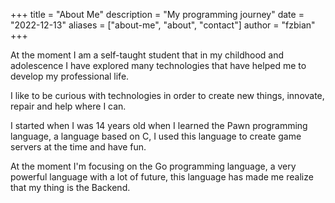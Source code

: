 +++
title = "About Me"
description = "My programming journey"
date = "2022-12-13"
aliases = ["about-me", "about", "contact"]
author = "fzbian"
+++

At the moment I am a self-taught student that in my childhood and adolescence I have explored many technologies that have helped me to develop my professional life.

I like to be curious with technologies in order to create new things, innovate, repair and help where I can.

I started when I was 14 years old when I learned the Pawn programming language, a language based on C, I used this language to create game servers at the time and have fun.

At the moment I'm focusing on the Go programming language, a very powerful language with a lot of future, this language has made me realize that my thing is the Backend.
